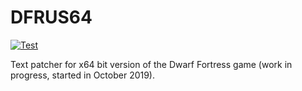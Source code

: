 # DFRUS64
[![Test](https://github.com/dfint/dfrus64/actions/workflows/python-package.yml/badge.svg)](https://github.com/dfint/dfrus64/actions/workflows/python-package.yml)

Text patcher for x64 bit version of the Dwarf Fortress game (work in progress, started in October 2019).
